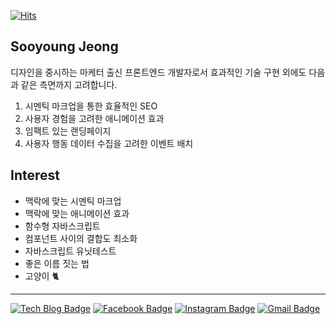 [![Hits](https://hits.seeyoufarm.com/api/count/incr/badge.svg?url=https%3A%2F%2Fgithub.com%2FcodeAmeba)](https://hits.seeyoufarm.com)
## Sooyoung Jeong
디자인을 중시하는 마케터 출신 프론트엔드 개발자로서 효과적인 기술 구현 외에도 다음과 같은 측면까지 고려합니다.
1. 시멘틱 마크업을 통한 효율적인 SEO
2. 사용자 경험을 고려한 애니메이션 효과
3. 임팩트 있는 랜딩페이지
4. 사용자 행동 데이터 수집을 고려한 이벤트 배치

## Interest
- 맥락에 맞는 시멘틱 마크업
- 맥락에 맞는 애니메이션 효과
- 함수형 자바스크립트
- 컴포넌트 사이의 결합도 최소화
- 자바스크립트 유닛테스트
- 좋은 이름 짓는 법
- 고양이 🐈

***

[![Tech Blog Badge](http://img.shields.io/badge/Tech%20blog-black?style=flat-square&logo=github&logoColor=white&link=https://codeameba.netlify.app/)](https://codeameba.netlify.app/)    [![Facebook Badge](https://img.shields.io/badge/facebook-1877f2?style=flat-square&logo=facebook&logoColor=white&link=https://www.facebook.com/aprilgreenery)](https://www.facebook.com/aprilgreenery)    [![Instagram Badge](https://img.shields.io/badge/instagram-d62b7f?style=flat-square&logo=instagram&logoColor=white&link=https://www.instagram.com/aprilgreenery/)](https://www.instagram.com/aprilgreenery/)    [![Gmail Badge](https://img.shields.io/badge/Gmail-d14836?style=flat-square&logo=Gmail&logoColor=white&link=mailto:aprilgreenery01@gmail.com)](mailto:aprilgreenery@gmail.com)

<!--
**codeAmeba/codeAmeba** is a ✨ _special_ ✨ repository because its `README.md` (this file) appears on your GitHub profile.

Here are some ideas to get you started:

- 🔭 I’m currently working on ...
- 🌱 I’m currently learning ...
- 👯 I’m looking to collaborate on ...
- 🤔 I’m looking for help with ...
- 💬 Ask me about ...
- 📫 How to reach me: ...
- 😄 Pronouns: ...
- ⚡ Fun fact: ...
-->
